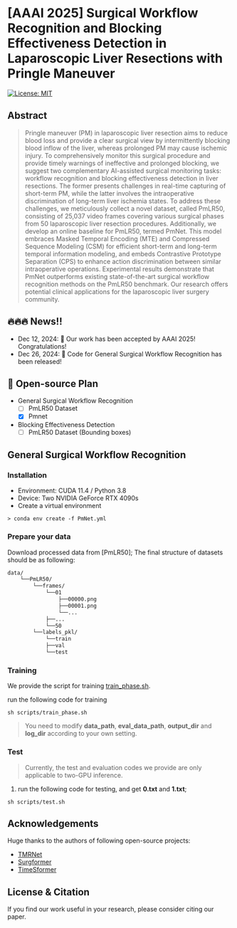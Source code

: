 # [AAAI 2025] Surgical Workflow Recognition and Blocking Effectiveness Detection in Laparoscopic Liver Resections with Pringle Maneuver


[![License: MIT](https://img.shields.io/badge/License-MIT-green.svg)](https://opensource.org/licenses/MIT)

## Abstract

> Pringle maneuver (PM) in laparoscopic liver resection aims to reduce blood loss and provide a clear surgical view by intermittently blocking blood inflow of the liver, whereas prolonged PM may cause ischemic injury. To comprehensively monitor this surgical procedure and provide timely warnings of ineffective and prolonged blocking, we suggest two complementary AI-assisted surgical monitoring tasks: workflow recognition and blocking effectiveness detection in liver resections. The former presents challenges in real-time capturing of short-term PM, while the latter involves the intraoperative discrimination of long-term liver ischemia states. To address these challenges, we meticulously collect a novel dataset, called PmLR50, consisting of 25,037 video frames covering various surgical phases from 50 laparoscopic liver resection procedures. Additionally, we develop an online baseline for PmLR50, termed PmNet. This model embraces Masked Temporal Encoding (MTE) and Compressed Sequence Modeling (CSM) for efficient short-term and long-term temporal information modeling, and embeds Contrastive Prototype Separation (CPS) to enhance action discrimination between similar intraoperative operations. Experimental results demonstrate that PmNet outperforms existing state-of-the-art surgical workflow recognition methods on the PmLR50 benchmark. Our research offers potential clinical applications for the laparoscopic liver surgery community.


## 🔥🔥🔥 News!!
* Dec 12, 2024: 🤗 Our work has been accepted by AAAI 2025! Congratulations!
* Dec 26, 2024: 🚀 Code for General Surgical Workflow Recognition has been released!

## 📑 Open-source Plan

- General Surgical Workflow Recognition
  - [ ] PmLR50 Dataset
  - [x] Pmnet

- Blocking Effectiveness Detection
  - [ ] PmLR50 Dataset (Bounding boxes)

## General Surgical Workflow Recognition
### Installation
* Environment: CUDA 11.4 / Python 3.8
* Device: Two NVIDIA GeForce RTX 4090s
* Create a virtual environment
```shell
> conda env create -f PmNet.yml
```
### Prepare your data
Download processed data from [PmLR50];
The final structure of datasets should be as following:

```bash
data/
    └──PmLR50/
        └──frames/
            └──01
                ├──00000.png
                ├──00001.png
                └──...
            ├──...    
            └──50
        └──labels_pkl/
            └──train
            ├──val
            └──test
```
### Training
We provide the script for training [train_phase.sh](https://github.com/RascalGdd/PmNet/blob/main/train_phase.sh).

run the following code for training

```shell
sh scripts/train_phase.sh
```
> You need to modify **data_path**, **eval_data_path**, **output_dir** and **log_dir** according to your own setting.

### Test
> Currently, the test and evaluation codes we provide are only applicable to two-GPU inference.

1. run the following code for testing, and get **0.txt** and **1.txt**;

```shell
sh scripts/test.sh
```

## Acknowledgements
Huge thanks to the authors of following open-source projects:
- [TMRNet](https://github.com/YuemingJin/TMRNet)
- [Surgformer](https://github.com/isyangshu/Surgformer/)
- [TimeSformer](https://github.com/facebookresearch/TimeSformer)

## License & Citation 
If you find our work useful in your research, please consider citing our paper.
